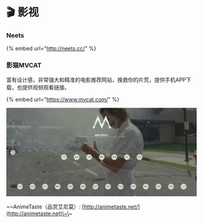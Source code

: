 # 🎬 影视

### Neets

{% embed url="http://neets.cc/" %}



### 影猫MVCAT

富有设计感，非常强大和精准的电影推荐网站，挽救你的片荒，提供手机APP下载，也提供视频观看链接。

{% embed url="https://www.mvcat.com/" %}

![](../../.gitbook/assets/image.png)

\~\~AnimeTaste（品赏艾尼莫）: [http://animetaste.net/](http://animetaste.net)\~\~
